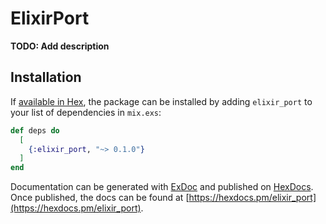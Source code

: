 # ElixirPort

**TODO: Add description**

## Installation

If [available in Hex](https://hex.pm/docs/publish), the package can be installed
by adding `elixir_port` to your list of dependencies in `mix.exs`:

```elixir
def deps do
  [
    {:elixir_port, "~> 0.1.0"}
  ]
end
```

Documentation can be generated with [ExDoc](https://github.com/elixir-lang/ex_doc)
and published on [HexDocs](https://hexdocs.pm). Once published, the docs can
be found at [https://hexdocs.pm/elixir_port](https://hexdocs.pm/elixir_port).

